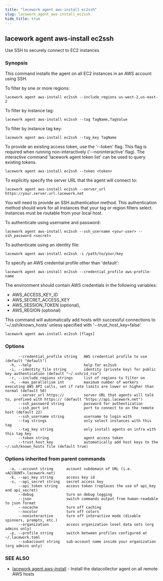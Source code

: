 ```yaml
---
title: "lacework agent aws-install ec2ssh"
slug: lacework_agent_aws-install_ec2ssh
hide_title: true
---
```


## lacework agent aws-install ec2ssh

Use SSH to securely connect to EC2 instances

### Synopsis

This command installs the agent on all EC2 instances in an AWS account
using SSH.

To filter by one or more regions:

    lacework agent aws-install ec2ssh --include_regions us-west-2,us-east-2

To filter by instance tag:

    lacework agent aws-install ec2ssh --tag TagName,TagValue

To filter by instance tag key:

    lacework agent aws-install ec2ssh --tag_key TagName

To provide an existing access token, use the '--token' flag. This flag is required
when running non-interactively ('--noninteractive' flag). The interactive command
'lacework agent token list' can be used to query existing tokens.

    lacework agent aws-install ec2ssh --token <token>

To explicitly specify the server URL that the agent will connect to:

    lacework agent aws-install ec2ssh --server_url https://your.server.url.lacework.net

You will need to provide an SSH authentication method. This authentication method
should work for all instances that your tag or region filters select. Instances must
be routable from your local host.

To authenticate using username and password:

    lacework agent aws-install ec2ssh --ssh_username <your-user> --ssh_password <secret>

To authenticate using an identity file:

    lacework agent aws-install ec2ssh -i /path/to/your/key

To specify an AWS credential profile other than 'default':

    lacework agent aws-install ec2ssh --credential_profile aws-profile-name

The environment should contain AWS credentials in the following variables:
- AWS_ACCESS_KEY_ID
- AWS_SECRET_ACCESS_KEY
- AWS_SESSION_TOKEN (optional),
- AWS_REGION (optional)

This command will automatically add hosts with successful connections to
'~/.ssh/known_hosts' unless specified with '--trust_host_key=false'.

```
lacework agent aws-install ec2ssh [flags]
```

### Options

```
      --credential_profile string   AWS credential profile to use (default "default")
  -h, --help                        help for ec2ssh
  -i, --identity_file string        identity (private key) for public key authentication (default "~/.ssh/id_rsa")
  -r, --include_regions strings     list of regions to filter on
  -n, --max_parallelism int         maximum number of workers executing AWS API calls, set if rate limits are lower or higher than normal (default 50)
      --server_url https://         server URL that agents will talk to, prefixed with https:// (default "https://api.lacework.net")
      --ssh_password string         password for authentication
      --ssh_port int                port to connect to on the remote host (default 22)
      --ssh_username string         username to login with
      --tag strings                 only select instances with this tag
      --tag_key string              only install agents on infra with this tag key
      --token string                agent access token
      --trust_host_key              automatically add host keys to the ~/.ssh/known_hosts file (default true)
```

### Options inherited from parent commands

```
  -a, --account string      account subdomain of URL (i.e. <ACCOUNT>.lacework.net)
  -k, --api_key string      access key id
  -s, --api_secret string   secret access key
      --api_token string    access token (replaces the use of api_key and api_secret)
      --debug               turn on debug logging
      --json                switch commands output from human-readable to json format
      --nocache             turn off caching
      --nocolor             turn off colors
      --noninteractive      turn off interactive mode (disable spinners, prompts, etc.)
      --organization        access organization level data sets (org admins only)
  -p, --profile string      switch between profiles configured at ~/.lacework.toml
      --subaccount string   sub-account name inside your organization (org admins only)
```

### SEE ALSO

* [lacework agent aws-install](lacework_agent_aws-install.md)	 - Install the datacollector agent on all remote AWS hosts


